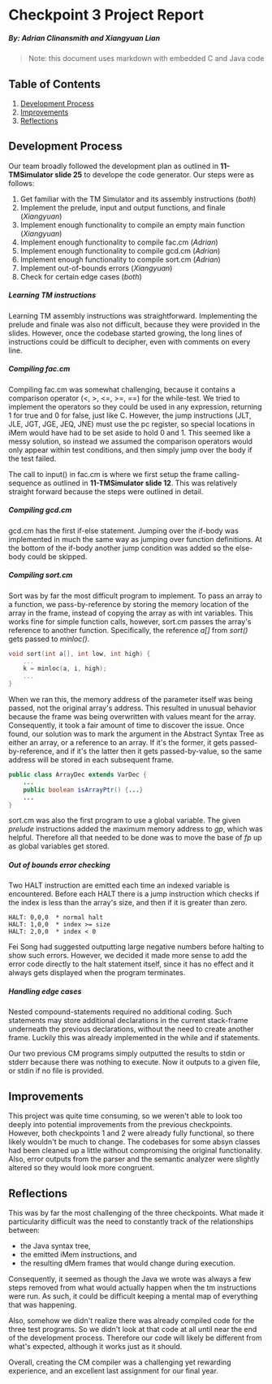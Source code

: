 # Checkpoint 3 Project Report
##### By: Adrian Clinansmith and Xiangyuan Lian

> Note: this document uses markdown with embedded C and Java code

## Table of Contents

1. [Development Process](#Development-Process)
2. [Improvements](#Improvements)
3. [Reflections](#Reflections)

## Development Process

Our team broadly followed the development plan as outlined in **11-TMSimulator slide 25** to develope the code generator. Our steps were as follows:

1. Get familiar with the TM Simulator and its assembly instructions (_both_)
2. Implement the prelude, input and output functions, and finale (_Xiangyuan_)
3. Implement enough functionality to compile an empty main function (_Xiangyuan_)
4. Implement enough functionality to compile fac.cm (_Adrian_)
5. Implement enough functionality to compile gcd.cm (_Adrian_)
6. Implement enough functionality to compile sort.cm (_Adrian_)
7. Implement out-of-bounds errors (_Xiangyuan_)
8. Check for certain edge cases (_both_)

##### Learning TM instructions

Learning TM assembly instructions was straightforward. Implementing the prelude and finale was also not difficult, because they were provided in the slides.  However, once the codebase started growing, the long lines of instructions could be difficult to decipher, even with comments on every line.

##### Compiling fac.cm

Compiling fac.cm was somewhat challenging, because it contains a comparison operator (<, >, <=, >=, ==) for the while-test. We tried to implement the operators so they could be used in any expression, returning 1 for true and 0 for false, just like C. However, the jump instructions (JLT, JLE, JGT, JGE, JEQ, JNE) must use the pc register, so special locations in iMem would have had to be set aside to hold 0 and 1. This seemed like a messy solution, so instead we assumed the comparison operators would only appear within test conditions, and then simply jump over the body if the test failed.

The call to input() in fac.cm is where we first setup the frame calling-sequence as outlined in **11-TMSimulator slide 12**. This was relatively straight forward because the steps were outlined in detail.

##### Compiling gcd.cm

gcd.cm has the first if-else statement. Jumping over the if-body was implemented in  much the same way as jumping over function definitions. At the bottom of the if-body another jump condition was added so the else-body could be skipped. 

##### Compiling sort.cm

Sort was by far the most difficult program to implement. To pass an array to a function, we pass-by-reference by storing the memory location of the array in the frame, instead of copying the array as with int variables. This works fine for simple function calls, however, sort.cm passes the array's reference to another function. Specifically, the reference _a[]_ from _sort()_ gets passed to _minloc()_. 

```c
void sort(int a[], int low, int high) { 
    ...
    k = minloc(a, i, high);
    ...
}
```

When we ran this, the memory address of the parameter itself was being passed, not the original array's address. This resulted in unusual behavior because the frame was being overwritten with values meant for the array. Consequently, it took a fair amount of time to discover the issue. Once found, our solution was to mark the argument in the Abstract Syntax Tree as either an array, or a reference to an array. If it's the former, it gets passed-by-reference, and if it's the latter then it gets passed-by-value, so the same address will be stored in each subsequent frame.

```java
public class ArrayDec extends VarDec {
    ...
    public boolean isArrayPtr() {...}
    ...
}
```

sort.cm was also the first program to use a global variable. The given _prelude_ instructions added the maximum memory address to _gp_, which was helpful. Therefore all that needed to be done was to move the base of _fp_ up as global variables get stored. 

##### Out of bounds error checking

Two HALT instruction are emitted each time an indexed variable is encountered. Before each HALT there is a jump instruction which checks if the index is less than the array's size, and then if it is greater than zero. 
```
HALT: 0,0,0  * normal halt
HALT: 1,0,0  * index >= size
HALT: 2,0,0  * index < 0
```
Fei Song had suggested outputting large negative numbers before halting to show such errors. However, we decided it made more sense to add the error code directly to the halt statement itself, since it has no effect and it always gets displayed when the program terminates.

##### Handling edge cases

Nested compound-statements required no additional coding. Such statements may store additional declarations in the current stack-frame underneath the previous declarations, without the need to create another frame. Luckily this was already implemented in the while and if statements.

Our two previous CM programs simply outputted the results to stdin or stderr because there was nothing to execute. Now it outputs to a given file, or stdin if no file is provided.

## Improvements

This project was quite time consuming, so we weren't able to look too deeply into potential improvements from the previous checkpoints. However, both checkpoints 1 and 2 were already fully functional, so there likely wouldn't be much to change. The codebases for some absyn classes had been cleaned up a little without compromising the original functionality. Also, error outputs from the parser and the semantic analyzer were slightly altered so they would look more congruent.

## Reflections

This was by far the most challenging of the three checkpoints. What made it particularity difficult was the need to constantly track of the relationships between:
- the Java syntax tree, 
- the emitted iMem instructions, and 
- the resulting dMem frames that would change during execution. 

Consequently, it seemed as though the Java we wrote was always a few steps removed from what would actually happen when the tm instructions were run. As such, it could be difficult keeping a mental map of everything that was happening. 

Also, somehow we didn't realize there was already compiled code for the three test programs. So we didn't look at that code at all until near the end of the development process. Therefore our code will likely be different from what's expected, although it works just as it should.

Overall, creating the CM compiler was a challenging yet rewarding experience, and an excellent last assignment for our final year.